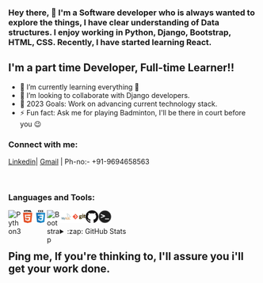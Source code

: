### Hey there, <g-emoji class="g-emoji" alias="wave" fallback-src="https://github.githubassets.com/images/icons/emoji/unicode/1f44b.png">👋</g-emoji> I'm a Software developer who is always wanted to explore the things, I have clear understanding of Data structures. I enjoy working in Python, Django, Bootstrap, HTML, CSS. Recently, I have started learning React.


## I'm a part time Developer, Full-time Learner!!

- 🌱 I’m currently learning everything 🤣
- 👯 I’m looking to collaborate with Django developers.
- 🥅 2023 Goals: Work on advancing current technology stack.
- ⚡ Fun fact: Ask me for playing Badminton, I'll be there in court before you 😉
 

### Connect with me:
<a href="https://www.linkedin.com/in/aman-kumar-180239166/">Linkedin</a>|
<a href="amankumar080199@gmail.com">Gmail</a> | Ph-no:- +91-9694658563


<br />

### Languages and Tools:
<img align="left" alt="Python3" width="26px" src="https://raw.githubusercontent.com/jmnote/z-icons/master/16x16/python.png"/>
<img align="left" alt="HTML5" width="26px" src="https://raw.githubusercontent.com/github/explore/80688e429a7d4ef2fca1e82350fe8e3517d3494d/topics/html/html.png" />
<img align="left" alt="CSS3" width="26px" src="https://raw.githubusercontent.com/github/explore/80688e429a7d4ef2fca1e82350fe8e3517d3494d/topics/css/css.png" />
<img align="left" alt="Bootstrap" width="26px" src="https://raw.githubusercontent.com/jmnote/z-icons/master/16x16/bootstrap.png" />
<img align="left" alt="MySQL" width="26px" src="https://raw.githubusercontent.com/github/explore/80688e429a7d4ef2fca1e82350fe8e3517d3494d/topics/mysql/mysql.png" />
<img align="left" alt="Git" width="26px" src="https://raw.githubusercontent.com/github/explore/80688e429a7d4ef2fca1e82350fe8e3517d3494d/topics/git/git.png" />
<img align="left" alt="GitHub" width="26px" src="https://raw.githubusercontent.com/github/explore/78df643247d429f6cc873026c0622819ad797942/topics/github/github.png" />
<img align="left" alt="Terminal" width="26px" src="https://raw.githubusercontent.com/github/explore/80688e429a7d4ef2fca1e82350fe8e3517d3494d/topics/terminal/terminal.png" />

<br />
<br />


<details>
  <summary>:zap: GitHub Stats</summary>

  <img align="left" alt="Aman's GitHub Stats" src="https://github-readme-stats.codestackr.vercel.app/api?username=amankumar0199&show_icons=true&hide_border=true" />

</details>


## Ping me, If you're thinking to, I'll assure you i'll get your work done.
